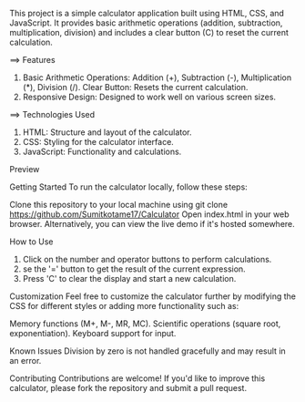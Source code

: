 This project is a simple calculator application built using HTML, CSS, and JavaScript. It provides basic arithmetic operations (addition, subtraction, multiplication, division) and includes a clear button (C) to reset the current calculation.

==> Features
1) Basic Arithmetic Operations: Addition (+), Subtraction (-), Multiplication (*), Division (/).
Clear Button: Resets the current calculation.
2) Responsive Design: Designed to work well on various screen sizes.

==> Technologies Used
1) HTML: Structure and layout of the calculator.
2) CSS: Styling for the calculator interface.
3) JavaScript: Functionality and calculations.

Preview

Getting Started
To run the calculator locally, follow these steps:

Clone this repository to your local machine using git clone https://github.com/Sumitkotame17/Calculator 
Open index.html in your web browser.
Alternatively, you can view the live demo if it's hosted somewhere.

How to Use

1) Click on the number and operator buttons to perform calculations.
2) se the '=' button to get the result of the current expression.
3) Press 'C' to clear the display and start a new calculation.

Customization
Feel free to customize the calculator further by modifying the CSS for different styles or adding more functionality such as:

Memory functions (M+, M-, MR, MC).
Scientific operations (square root, exponentiation).
Keyboard support for input.

Known Issues
Division by zero is not handled gracefully and may result in an error.

Contributing
Contributions are welcome! If you'd like to improve this calculator, please fork the repository and submit a pull request.
